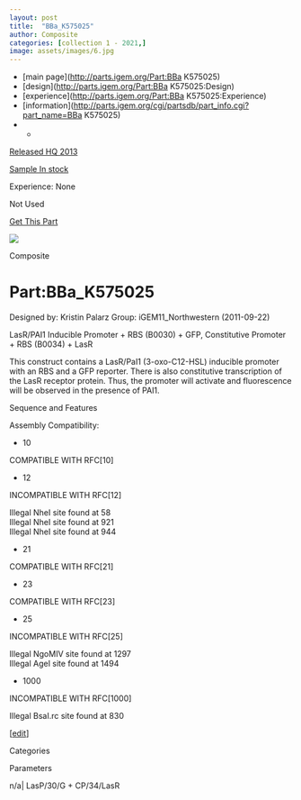 ```yaml
---
layout: post
title:  "BBa_K575025"
author: Composite
categories: [collection 1 - 2021,] 
image: assets/images/6.jpg
---
```



  * [main page](http://parts.igem.org/Part:BBa K575025)
  * [design](http://parts.igem.org/Part:BBa K575025:Design)
  * [experience](http://parts.igem.org/Part:BBa K575025:Experience)
  * [information](http://parts.igem.org/cgi/partsdb/part_info.cgi?part_name=BBa K575025)
  *   * 

[Released HQ 2013](http://parts.igem.org/Help:Part_Status_Box)

[Sample In stock](http://parts.igem.org/Help:Part_Status_Box)

Experience: None

Not Used

[ Get This Part](http://parts.igem.org/partsdb/get_part.cgi?part=BBa_K575025)

![](http://parts.igem.org/images/partbypart/icon_composite.png)

Composite

# Part:BBa_K575025

Designed by: Kristin Palarz   Group: iGEM11_Northwestern   (2011-09-22)

LasR/PAI1 Inducible Promoter + RBS (B0030) + GFP, Constitutive Promoter + RBS
(B0034) + LasR

This construct contains a LasR/PaI1 (3-oxo-C12-HSL) inducible promoter with an
RBS and a GFP reporter. There is also constitutive transcription of the LasR
receptor protein. Thus, the promoter will activate and fluorescence will be
observed in the presence of PAI1.

Sequence and Features

  

Assembly Compatibility:

  * 10

COMPATIBLE WITH RFC[10]

  * 12

INCOMPATIBLE WITH RFC[12]

Illegal NheI site found at 58  
Illegal NheI site found at 921  
Illegal NheI site found at 944  

  * 21

COMPATIBLE WITH RFC[21]

  * 23

COMPATIBLE WITH RFC[23]

  * 25

INCOMPATIBLE WITH RFC[25]

Illegal NgoMIV site found at 1297  
Illegal AgeI site found at 1494  

  * 1000

INCOMPATIBLE WITH RFC[1000]

Illegal BsaI.rc site found at 830  

  

[[edit](http://parts.igem.org/partsdb/part_info.cgi?part_name=BBa_K575025)]

Categories

Parameters

n/a| LasP/30/G + CP/34/LasR

